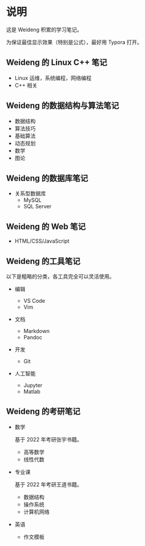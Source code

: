# 说明

这是 Weideng 积累的学习笔记。

为保证最佳显示效果（特别是公式），最好用 Typora 打开。

## Weideng 的 Linux C++ 笔记

- Linux 运维，系统编程，网络编程
- C++ 相关

## Weideng 的数据结构与算法笔记

- 数据结构
- 算法技巧
- 基础算法
- 动态规划
- 数学
- 图论

## Weideng 的数据库笔记

- 关系型数据库
	- MySQL
	- SQL Server


## Weideng 的 Web 笔记

- HTML/CSS/JavaScript

## Weideng 的工具笔记

以下是粗略的分类，各工具完全可以灵活使用。

- 编辑
	- VS Code
	- Vim

- 文档
	- Markdown
	- Pandoc

- 开发
	- Git

- 人工智能
	- Jupyter
	- Matlab


## Weideng 的考研笔记

- 数学

	基于 2022 年考研张宇书籍。

	- 高等数学
	- 线性代数

- 专业课

	基于 2022 年考研王道书籍。

	- 数据结构
	- 操作系统
	- 计算机网络

- 英语

	- 作文模板
